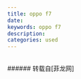 ```yaml
---
title: oppo f7
date: 
keywords: oppo f7
description: 
categories: used
---
```

<td class="t_f" id="postmessage_1711492">

<br/>
<img alt="" border="0" class="zoom" data-cf-modified-46ad8d1db797c4c10c70cbf3-="" file="http://www.flw.ph/data/appbyme/upload/image/201809/01/OHkYBzadBp4w.jpg" id="aimg_DNH29" lazyloadthumb="1" onclick="" onmouseover="" src="http://www.flw.ph/data/appbyme/upload/image/201809/01/OHkYBzadBp4w.jpg"/><br/>
</td>
###### 转载自[菲龙网]